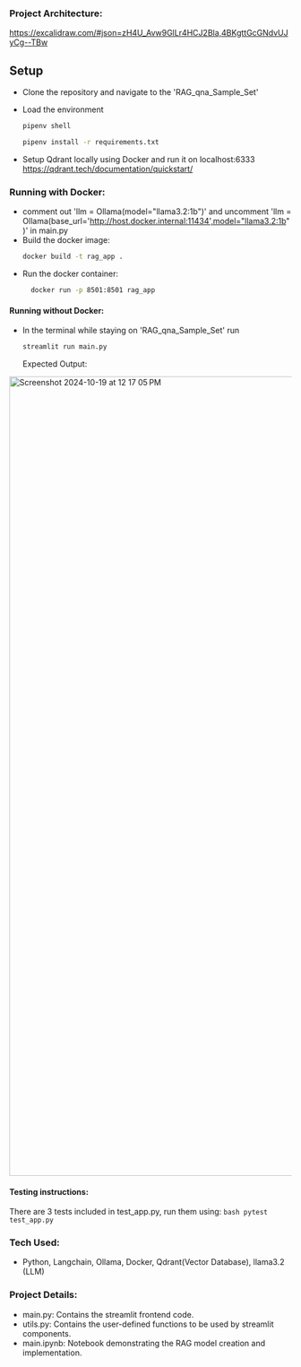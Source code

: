 ### Project Architecture:
https://excalidraw.com/#json=zH4U_Avw9GlLr4HCJ2Bla,4BKgttGcGNdvUJyCg--TBw
## Setup

- Clone the repository and navigate to the 'RAG_qna_Sample_Set'

- Load the environment
    ```bash
  pipenv shell
    ```

    ```bash
  pipenv install -r requirements.txt
    ```

- Setup Qdrant locally using Docker and run it on localhost:6333
    https://qdrant.tech/documentation/quickstart/

### Running with Docker:
- comment out 'llm = Ollama(model="llama3.2:1b")' and uncomment 'llm = Ollama(base_url='http://host.docker.internal:11434',model="llama3.2:1b")' in main.py
- Build the docker image:
    ```bash
    docker build -t rag_app .
    ```
- Run the docker container:
  ```bash
    docker run -p 8501:8501 rag_app 
    ```
#### Running without Docker:

- In the terminal while staying on 'RAG_qna_Sample_Set' run 
    ```bash
    streamlit run main.py
    ```

  Expected Output:
<img width="1427" alt="Screenshot 2024-10-19 at 12 17 05 PM" src="https://github.com/user-attachments/assets/57d825b9-c804-4df6-aca5-b38bff30104b">


#### Testing instructions:
There are 3 tests included in test_app.py, run them using:
    ```bash
    pytest test_app.py 
    ```


### Tech Used:
- Python, Langchain, Ollama, Docker, Qdrant(Vector Database), llama3.2 (LLM)

### Project Details:
- main.py: Contains the streamlit frontend code.
- utils.py: Contains the user-defined functions to be used by streamlit components.
- main.ipynb: Notebook demonstrating the RAG model creation and implementation.
    
